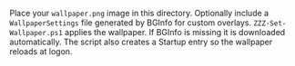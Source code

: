 Place your `wallpaper.png` image in this directory. Optionally include a
`WallpaperSettings` file generated by BGInfo for custom overlays.
`ZZZ-Set-Wallpaper.ps1` applies the wallpaper. If BGInfo is missing it is downloaded automatically.
The script also creates a Startup entry so the wallpaper reloads at logon.
